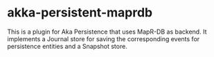 # akka-persistent-maprdb

This is a plugin for Aka Persistence that uses MapR-DB as backend. It implements a Journal store for saving the corresponding events for persistence entities and a Snapshot store.

